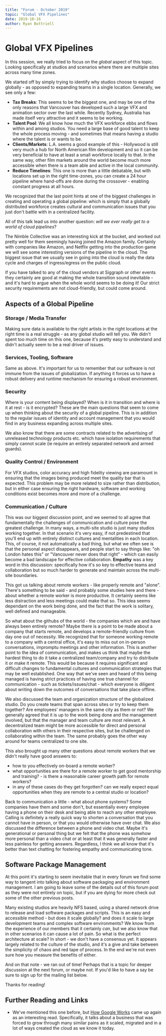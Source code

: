```yaml
---
title: "Forum - October 2019"
topic: "Global VFX Pipelines"
date: 2019-10-16
author: Ryan Bottriell
---
```


# Global VFX Pipelines

In this session, we really tried to focus on the _global_ aspect of this topic. Looking specifically at studios and scenarios where there are multiple sites across many time zones.

We started off by simply trying to identify why studios choose to expand globally - as opposed to expanding teams in a single location. Generally, we see only a few:

- **Tax Breaks**: This seems to be the biggest one, and may be one of the only reasons that Vancouver has developed such a large VFX and animation sector over the last while. Recently Sydney, Australia has made itself very attractive and it seems to be working.
- **Talent Pool**: We all know how much the VFX workforce ebbs and flows within and among studios. You need a large base of good talent to keep the whole process moving - and sometimes that means having a studio where the talent is or wants to be.
- **Clients/Markets**: L.A. seems a good example of this - Hollywood is still very much a hub for North American film development and so it can be very beneficial to have at least a small workforce locally to that. In the same way, other film markets around the world become much more accessible when there is a team able and active in the local community.
- **Reduce Timelines**: This one is more than a little debatable, but with locations set up in the right time-zones, you can create a 24 hour pipeline where hand-offs are done during the crossover - enabling constant progress at all hours.

We recognized that the last point hints at one of the biggest challenges in creating and operating a global pipeline: which is simply that a globally distributed workforce creates cultural and communication issues that you just don't battle with in a centralized facility.

All of this talk lead us into another question: _will we ever really get to a world of cloud pipelines_?

The Nimble Collective was an interesting kick at the bucket, and worked out pretty well for them seemingly having joined the Amazon family. Certainly with companies like Amazon, and Netflix getting into the production game we will see some interesting versions of the pipeline in the cloud. The biggest issue that we usually see in going into the cloud is really the data cycle and charges of ingress/egress on the public cloud.

If you have talked to any of the cloud vendors at Siggraph or other events they certainly are good at making the whole transition sound inevitable - and it's hard to argue when the whole world seems to be doing it! Our strict security requirements are not cloud-friendly, but could come around.

## Aspects of a Global Pipeline

### Storage / Media Transfer

Making sure data is available to the right artists in the right locations at the right time is a real struggle - as any global studio will tell you. We didn't spent too much time on this one, because it's pretty easy to understand and didn't actually seem to be a real driver of issues.

### Services, Tooling, Software

Same as above. It's important for us to remember that our software is not immune from the issues of globalization. If anything it forces us to have a robust delivery and runtime mechanism for ensuring a robust environment.

### Security

Where is your content being displayed? When is it in transition and where is it at rest - is it encrypted? These are the main questions that seem to come up when thinking about the security of a global pipeline. This is in addition to the regular issues of identity and account management that you would find in any business expanding across multiple sites.

We also know that there are some contracts related to the advertising of unreleased technology products etc. which have isolation requirements that simply cannot scale (ie require an entirely separated network and armed guards).

### Quality Control / Environment

For VFX studios, color accuracy and high fidelity viewing are paramount in ensuring that the images being produced meet the quality bar that is expected. This problem may be more related to size rather than distribution, but in either case ensuring the right hardware, software and working conditions exist becomes more and more of a challenge.

### Communication / Culture

This was our biggest discussion point, and we seemed to all agree that fundamentally the challenges of communication and culture pose the greatest challenge. In many ways, a multi-site studio is just many studios working together. In that scenario it's very easy, if not predestined that you'll end up with entirely distinct cultures and mentalities in each location. This, of course, it not automatically a bad thing, but what we often see is that the personal aspect disappears, and people start to say things like: "oh London hates this" or "Vancouver never does that right" - which can easily become a bad landscape for effective collaboration. **Empathy** was a key word in this discussion: specifically how it's so key to effective teams and collaboration but so much harder to generate and maintain across the multi-site boundaries.

This got us talking about remote workers - like properly remote and "alone". There's something to be said - and probably some studies here and there - about whether a remote worker is more productive. It certainly seems like less distraction and less meetings could make that so. This idea seems dependant on the work being done, and the fact that the work is solitary, well defined and manageable.

So what about the githubs of the world - the companies which are and have always been entirely remote? Maybe there is a point to be made about a company that starts remote, and develops a remote-friendly culture from day one out of necessity. We recognized that for someone working remote to a company with a central office, it's easy to miss out on in-person conversations, impromptu meetings and other information. This is another point to the idea of communication, and makes us think that maybe the hardest thing to do it take a centralized team/company and try to distribute it or make it remote. This would be because it requires significant and difficult changes to fundamental cultures and communication strategies that may be well established. One way that we've seen and heard of this being managed is having strict practices of having one true channel for communication - such as tickets/issues/chat - which everyone is diligent about writing down the outcomes of conversations that take place offline.

We also discussed the team and organization structure of the globalized studio. Do you create teams that span across sites or try to keep them together? Are employees' managers in the same city as them or not? We generally agreed that it is up to the work being done and the management involved, but that the manager and team culture are most relevant. A decentralized team might be more accessible for direct and personal collaboration with others in their respective sites, but be challenged on collaborating within the team. The same probably goes the other way around for teams centralized to one site.

This also brought up many other questions about remote workers that we didn't really have good answers to:

- how to you effectively on-board a remote worker?
- what opportunities are there for a remote worker to get good mentorship and training? - is there a reasonable career growth path for remote workers?
- in any of these cases do they get forgotten? can we really expect equal opportunities when they are remote to a central studio or location?

Back to communication a little - what about phone systems? Some companies have them and some don't, but essentially every employee having a phone on their desk and being able to reach any other employee. Calling is definitely a really quick way to shorten a conversation that you cannot have in person, or that you would otherwise have over chat. We also discussed the difference between a phone and video chat. Maybe it's generational or personal thing but we felt that the phone was somehow more personal than a video chat or at least that it was generally faster and less painless for getting answers. Regardless, I think we all know that it's better than text chatting for fostering empathy and communicating tone.

## Software Package Management

At this point it's starting to seem inevitable that in every forum we find some way to tangent into talking about software packaging and environment management. I am going to leave some of the details out of this forum post as they were not entirely on topic, but if you are dying for more check out some of the other previous posts.

Many existing studios are heavily NFS based, using a shared network drive to release and load software packages and scripts. This is an easy and accessible method - but does it scale globally? and does it scale to large development teams and complex software environments? We know from the experience of our members that it certainly _can_, but we also know that in other scenarios it can cause a lot of pain. So what is the perfect architecture at scale? In short - we don't have a consensus yet. It appears largely related to the culture of the studio, and it's a give and take between the simplicity of chaos and red tape of process. In the end we're not even sure how you measure the benefits of either.

And on that note - we ran out of time! Perhaps that is a topic for deeper discussion at the next forum, or maybe not. If you'd like to have a say be sure to sign up for the mailing list below.

Thanks for reading!

## Further Reading and Links

- We've mentioned this one before, but [How Google Works](https://www.howgoogleworks.net/) came up again as an interesting read. Specifically, it talks about a business that was forced to grow through many similar pains as it scaled, migrated and in a lot of ways created the cloud as we know it today.
